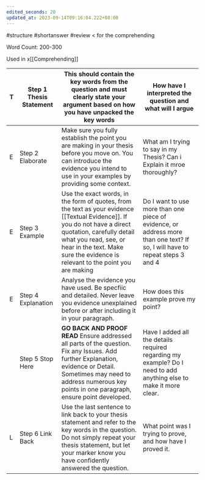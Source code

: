```yaml
---
edited_seconds: 20
updated_at: 2023-09-14T09:16:04.222+08:00
---
```

#structure 
#shortanswer 
#review < for the comprehending

Word Count: 200-300 

Used in x[[Comprehending]]

| T   | Step 1 Thesis Statement | This should contain the key words from the question and must clearly state your argument based on how you have unpacked the key words                                                                                                                            | How have I interpreted the question and what will I argue                                                                   |
| --- | ----------------------- | ---------------------------------------------------------------------------------------------------------------------------------------------------------------------------------------------------------------------------------------------------------------- | --------------------------------------------------------------------------------------------------------------------------- |
| E   | Step 2 Elaborate        | Make sure you fully establish the point you are making in your thesis before you move on. You can introduce the evidence you intend to use in your examples by providing some context.                                                                           | What am I trying to say in my Thesis? Can i Explain it mroe thoroughly?                                                     |
| E   | Step 3 Example          | Use the exact words, in the form of quotes, from the text as your evidence [[Textual Evidence]]. If you do not have a direct quotation, carefully detail what you read, see, or hear in the text. Make sure the evidence is relevant to the point you are making | Do I want to use more than one piece of evidence, or address more than one text? If so, I will have to repeat steps 3 and 4 |
| E   | Step 4 Explanation      | Analyse the evidence you have used. Be specfiic and detailed. Never leave you evidence unexplained before or after including it in your paragraph.                                                                                                               | How does this example prove my point?                                                                                       |
|     | Step 5 Stop Here        | **GO BACK AND PROOF READ** Ensure addressed all parts of the question. Fix any Issues. Add further Explanation, evidence or Detail. Sometimes may need to address numerous key points in one paragraph, ensure point developed.                                  | Have I added all the details required regarding my example? Do I need to add anything else to make it more clear.           |
| L   | Step 6 Link Back        | Use the last sentence to link back to your thesis statement and refer to the key words in the question. Do not simply repeat your thesis statement, but let your marker know you have confidently answered the question.                                         | What point was I trying to prove, and how have I proved it.                                                                 |
